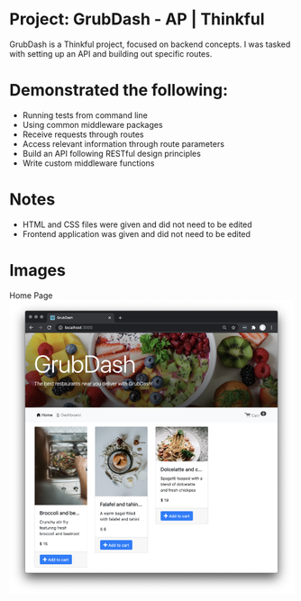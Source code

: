 # Project: GrubDash - AP | Thinkful
GrubDash is a Thinkful project, focused on backend concepts. I was tasked with setting up an API and building out specific routes.

# Demonstrated the following:
- Running tests from command line
- Using common middleware packages
- Receive requests through routes
- Access relevant information through route parameters
- Build an API following RESTful design principles
- Write custom middleware functions

# Notes
- HTML and CSS files were given and did not need to be edited
- Frontend application was given and did not need to be edited

# Images
Home Page
![This is an image](./images/home.png)